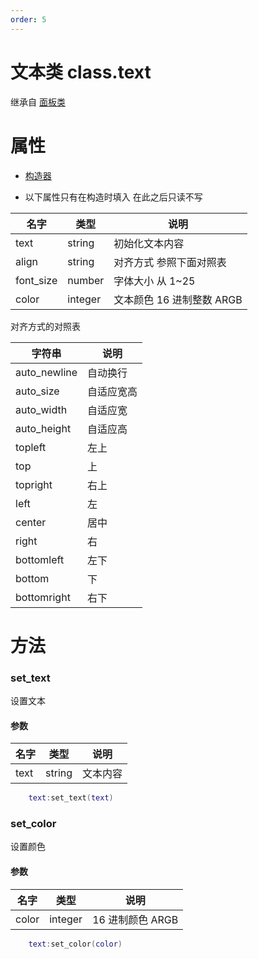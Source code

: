 ```yaml
---
order: 5
---
```


# 文本类 class.text

继承自 [面板类](/Script/界面/面板)

# 属性

- [构造器](/Script/界面/构造器)

- 以下属性只有在构造时填入 在此之后只读不写

| 名字      | 类型    | 说明                      |
| --------- | ------- | ------------------------- |
| text      | string  | 初始化文本内容            |
| align     | string  | 对齐方式 参照下面对照表   |
| font_size | number  | 字体大小 从 1~25          |
| color     | integer | 文本颜色 16 进制整数 ARGB |

对齐方式的对照表

| 字符串       | 说明       |
| ------------ | ---------- |
| auto_newline | 自动换行   |
| auto_size    | 自适应宽高 |
| auto_width   | 自适应宽   |
| auto_height  | 自适应高   |
| topleft      | 左上       |
| top          | 上         |
| topright     | 右上       |
| left         | 左         |
| center       | 居中       |
| right        | 右         |
| bottomleft   | 左下       |
| bottom       | 下         |
| bottomright  | 右下       |

# 方法

### set_text

设置文本

#### 参数

| 名字 | 类型   | 说明     |
| ---- | ------ | -------- |
| text | string | 文本内容 |

```lua
    text:set_text(text)
```

### set_color

设置颜色

#### 参数

| 名字  | 类型    | 说明             |
| ----- | ------- | ---------------- |
| color | integer | 16 进制颜色 ARGB |

```lua
    text:set_color(color)
```
